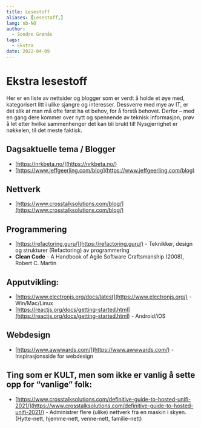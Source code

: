 ```yaml
---
title: Lesestoff
aliases: [Lesestoff,]
lang: nb-NO
author:
  - Sondre Grønås
tags:
  - Ekstra
date: 2022-04-09
---
```

# Ekstra lesestoff

Her er en liste av nettsider og blogger som er verdt å holde et øye med, kategorisert litt i ulike sjangre og interesser. Dessverre med mye av IT, er det slik at man må ofte først ha et behov, for å forstå behovet. Derfor – med en gang dere kommer over nytt og spennende av teknisk informasjon, prøv å let etter hvilke sammenhenger det kan bli brukt til! Nysgjerrighet er nøkkelen, til det meste faktisk. 

## Dagsaktuelle tema / Blogger 
- [https://nrkbeta.no/](https://nrkbeta.no/) 
- [https://www.jeffgeerling.com/blog](https://www.jeffgeerling.com/blog) 

## Nettverk 
- [https://www.crosstalksolutions.com/blog/](https://www.crosstalksolutions.com/blog/) 

## Programmering 
- [https://refactoring.guru/](https://refactoring.guru/) - Teknikker, design og strukturer (Refactoring) av programmering 
- **Clean Code** - A Handbook of Agile Software Craftsmanship (2008), Robert C. Martin

## Apputvikling:  
- [https://www.electronjs.org/docs/latest](https://www.electronjs.org/) - Win/Mac/Linux 
- [https://reactjs.org/docs/getting-started.html](https://reactjs.org/docs/getting-started.html) - Android/iOS 

## Webdesign 
- [https://www.awwwards.com/](https://www.awwwards.com/) - Inspirasjonsside for webdesign 

## Ting som er KULT, men som ikke er vanlig å sette opp for “vanlige” folk: 

- [https://www.crosstalksolutions.com/definitive-guide-to-hosted-unifi-2021/](https://www.crosstalksolutions.com/definitive-guide-to-hosted-unifi-2021/) - Administrer flere (ulike) nettverk fra en maskin i skyen. (Hytte-nett, hjemme-nett, venne-nett, familie-nett)